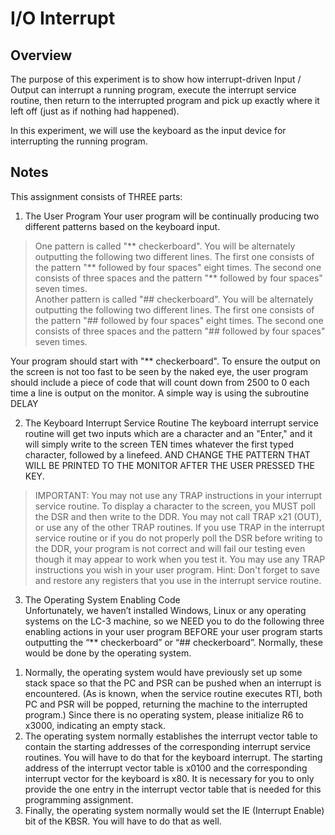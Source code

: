 # I/O Interrupt  

## Overview  
The purpose of this experiment is to show how interrupt-driven Input / Output can interrupt a running program, execute the interrupt service routine, then return to the interrupted program and pick up exactly where it left off (just as if nothing had happened).  

In this experiment, we will use the keyboard as the input device for interrupting the running program.  

## Notes  
This assignment consists of THREE parts:  
1. The User Program  Your user program will be continually producing two different patterns based on the keyboard input.  

> One pattern is called "** checkerboard". You will be alternately outputting the following two different lines. The first one consists of the pattern "** followed by four spaces" eight times. The second one consists of three spaces and the pattern "** followed by four spaces" seven times.  
> Another pattern is called "## checkerboard". You will be alternately outputting the following two different lines. The first one consists of the pattern "## followed by four spaces" eight times. The second one consists of three spaces and the pattern "## followed by four spaces" seven times.  

Your program should start with "** checkerboard". To ensure the output on the screen is not too fast to be seen by the naked eye, the user program should include a piece of code that will count down from 2500 to 0 each time a line is output on the monitor. A simple way is using the subroutine DELAY
 
2. The Keyboard Interrupt Service Routine  The keyboard interrupt service routine will get two inputs which are a character and an "Enter," and it will simply write to the screen TEN times whatever the first typed character, followed by a linefeed. AND CHANGE THE PATTERN THAT WILL BE PRINTED TO THE MONITOR AFTER THE USER PRESSED THE KEY. 

> IMPORTANT: You may not use any TRAP instructions in your interrupt service routine. To display a character to the screen, you MUST poll the DSR and then write to the DDR. You may not call TRAP x21 (OUT), or use any of the other TRAP routines. If you use TRAP in the interrupt service routine or if you do not properly poll the DSR before writing to the DDR, your program is not correct and will fail our testing even though it may appear to work when you test it. You may use any TRAP instructions you wish in your user program.  Hint: Don't forget to save and restore any registers that you use in the interrupt service routine.  

3. The Operating System Enabling Code  
Unfortunately, we haven’t installed Windows, Linux or any operating systems on the LC-3 machine, so we NEED you to do the following three enabling actions in your user program BEFORE your user program starts outputting the “** checkerboard” or “## checkerboard”. Normally, these would be done by the operating system.   
1) Normally, the operating system would have previously set up some stack space so that the PC and PSR can be pushed when an interrupt is encountered. (As is known, when the service routine executes RTI, both PC and PSR will be popped, returning the machine to the interrupted program.) Since there is no operating system, please initialize R6 to x3000, indicating an empty stack. 
2) The operating system normally establishes the interrupt vector table to contain the starting addresses of the corresponding interrupt service routines. You will have to do that for the keyboard interrupt. The starting address of the interrupt vector table is x0100 and the corresponding interrupt vector for the keyboard is x80. It is necessary for you to only provide the one entry in the interrupt vector table that is needed for this programming assignment. 
3) Finally, the operating system normally would set the IE (Interrupt Enable) bit of the KBSR. You will have to do that as well.   

